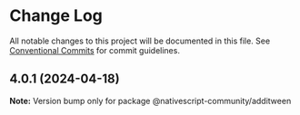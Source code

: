 # Change Log

All notable changes to this project will be documented in this file.
See [Conventional Commits](https://conventionalcommits.org) for commit guidelines.

## 4.0.1 (2024-04-18)

**Note:** Version bump only for package @nativescript-community/additween
